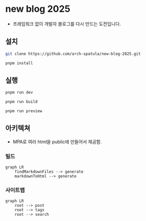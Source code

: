 # new blog 2025

- 프레임워크 없이 개발자 블로그를 다시 만드는 도전입니다.

## 설치

```sh
git clone https://github.com/arch-spatula/new-blog-2025.git
```

```sh
pnpm install
```

## 실행

```sh
pnpm run dev
```

```sh
pnpm run build
```

```sh
pnpm run preview
```

## 아키텍쳐

- MPA로 여러 html을 public에 만들어서 제공함.

### 빌드

```mermaid
graph LR
    findMarkdownFiles --> generate
    markdownToHtml --> generate
```

### 사이트맵

```mermaid
graph LR
    root --> post
    root --> tags
    root --> search
```
